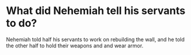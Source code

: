 # What did Nehemiah tell his servants to do?

Nehemiah told half his servants to work on rebuilding the wall, and he told the other half to hold their weapons and and wear armor.
